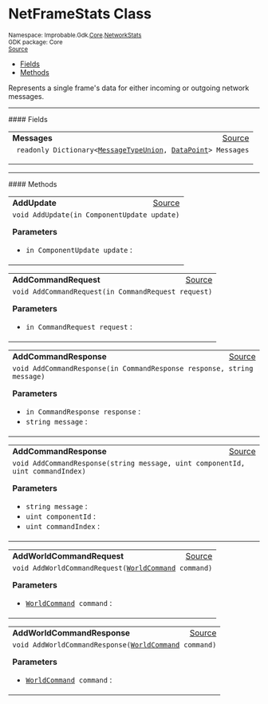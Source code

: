
# NetFrameStats Class
<sup>
Namespace: Improbable.Gdk.<a href="{{urlRoot}}/api/core-index">Core</a>.<a href="{{urlRoot}}/api/core/network-stats-index">NetworkStats</a><br/>
GDK package: Core<br/>
<a href="https://www.github.com/spatialos/gdk-for-unity/blob/88a422dc255ef1d47ee9385f226ca439f31c000b/workers/unity/Packages/io.improbable.gdk.core/NetworkStats/NetFrameStats.cs/#L10">Source</a>
<style>
a code {
                    padding: 0em 0.25em!important;
}
code {
                    background-color: #ffffff!important;
}
</style>
</sup>
<nav id="pageToc" class="page-toc"><ul><li><a href="#fields">Fields</a>
<li><a href="#methods">Methods</a>
</ul></nav>

</p>



<p>Represents a single frame's data for either incoming or outgoing network messages. </p>








</p>
<hr style="width:100%; border-top-color:#d8d8d8" />
#### Fields


</p>




<table width="100%">
    <tr>
        <td style="border-right:none"><a id="messages"></a><b>Messages</b></td>
        <td style="border-left:none; text-align:right"><a href="https://www.github.com/spatialos/gdk-for-unity/blob/88a422dc255ef1d47ee9385f226ca439f31c000b/workers/unity/Packages/io.improbable.gdk.core/NetworkStats/NetFrameStats.cs/#L12">Source</a></td>
    </tr>
    <tr>
        <td colspan="2">
<code> readonly Dictionary&lt;<a href="{{urlRoot}}/api/core/network-stats/message-type-union">MessageTypeUnion</a>, <a href="{{urlRoot}}/api/core/network-stats/data-point">DataPoint</a>&gt; Messages</code></p>


</td>
    </tr>
</table>








</p>
<hr style="width:100%; border-top-color:#d8d8d8" />
#### Methods


</p>




<table width="100%">
    <tr>
        <td style="border-right:none"><a id="addupdate-in-componentupdate"></a><b>AddUpdate</b></td>
        <td style="border-left:none; text-align:right"><a href="https://www.github.com/spatialos/gdk-for-unity/blob/88a422dc255ef1d47ee9385f226ca439f31c000b/workers/unity/Packages/io.improbable.gdk.core/NetworkStats/NetFrameStats.cs/#L17">Source</a></td>
    </tr>
    <tr>
        <td colspan="2">
<code>void AddUpdate(in ComponentUpdate update)</code></p>



</p>

<b>Parameters</b>

<ul>
<li><code>in ComponentUpdate update</code> : </li>
</ul>





</td>
    </tr>
</table>


<table width="100%">
    <tr>
        <td style="border-right:none"><a id="addcommandrequest-in-commandrequest"></a><b>AddCommandRequest</b></td>
        <td style="border-left:none; text-align:right"><a href="https://www.github.com/spatialos/gdk-for-unity/blob/88a422dc255ef1d47ee9385f226ca439f31c000b/workers/unity/Packages/io.improbable.gdk.core/NetworkStats/NetFrameStats.cs/#L30">Source</a></td>
    </tr>
    <tr>
        <td colspan="2">
<code>void AddCommandRequest(in CommandRequest request)</code></p>



</p>

<b>Parameters</b>

<ul>
<li><code>in CommandRequest request</code> : </li>
</ul>





</td>
    </tr>
</table>


<table width="100%">
    <tr>
        <td style="border-right:none"><a id="addcommandresponse-in-commandresponse-string"></a><b>AddCommandResponse</b></td>
        <td style="border-left:none; text-align:right"><a href="https://www.github.com/spatialos/gdk-for-unity/blob/88a422dc255ef1d47ee9385f226ca439f31c000b/workers/unity/Packages/io.improbable.gdk.core/NetworkStats/NetFrameStats.cs/#L44">Source</a></td>
    </tr>
    <tr>
        <td colspan="2">
<code>void AddCommandResponse(in CommandResponse response, string message)</code></p>



</p>

<b>Parameters</b>

<ul>
<li><code>in CommandResponse response</code> : </li>
<li><code>string message</code> : </li>
</ul>





</td>
    </tr>
</table>


<table width="100%">
    <tr>
        <td style="border-right:none"><a id="addcommandresponse-string-uint-uint"></a><b>AddCommandResponse</b></td>
        <td style="border-left:none; text-align:right"><a href="https://www.github.com/spatialos/gdk-for-unity/blob/88a422dc255ef1d47ee9385f226ca439f31c000b/workers/unity/Packages/io.improbable.gdk.core/NetworkStats/NetFrameStats.cs/#L69">Source</a></td>
    </tr>
    <tr>
        <td colspan="2">
<code>void AddCommandResponse(string message, uint componentId, uint commandIndex)</code></p>



</p>

<b>Parameters</b>

<ul>
<li><code>string message</code> : </li>
<li><code>uint componentId</code> : </li>
<li><code>uint commandIndex</code> : </li>
</ul>





</td>
    </tr>
</table>


<table width="100%">
    <tr>
        <td style="border-right:none"><a id="addworldcommandrequest-worldcommand"></a><b>AddWorldCommandRequest</b></td>
        <td style="border-left:none; text-align:right"><a href="https://www.github.com/spatialos/gdk-for-unity/blob/88a422dc255ef1d47ee9385f226ca439f31c000b/workers/unity/Packages/io.improbable.gdk.core/NetworkStats/NetFrameStats.cs/#L83">Source</a></td>
    </tr>
    <tr>
        <td colspan="2">
<code>void AddWorldCommandRequest(<a href="{{urlRoot}}/api/core/network-stats/world-command">WorldCommand</a> command)</code></p>



</p>

<b>Parameters</b>

<ul>
<li><code><a href="{{urlRoot}}/api/core/network-stats/world-command">WorldCommand</a> command</code> : </li>
</ul>





</td>
    </tr>
</table>


<table width="100%">
    <tr>
        <td style="border-right:none"><a id="addworldcommandresponse-worldcommand"></a><b>AddWorldCommandResponse</b></td>
        <td style="border-left:none; text-align:right"><a href="https://www.github.com/spatialos/gdk-for-unity/blob/88a422dc255ef1d47ee9385f226ca439f31c000b/workers/unity/Packages/io.improbable.gdk.core/NetworkStats/NetFrameStats.cs/#L93">Source</a></td>
    </tr>
    <tr>
        <td colspan="2">
<code>void AddWorldCommandResponse(<a href="{{urlRoot}}/api/core/network-stats/world-command">WorldCommand</a> command)</code></p>



</p>

<b>Parameters</b>

<ul>
<li><code><a href="{{urlRoot}}/api/core/network-stats/world-command">WorldCommand</a> command</code> : </li>
</ul>





</td>
    </tr>
</table>





